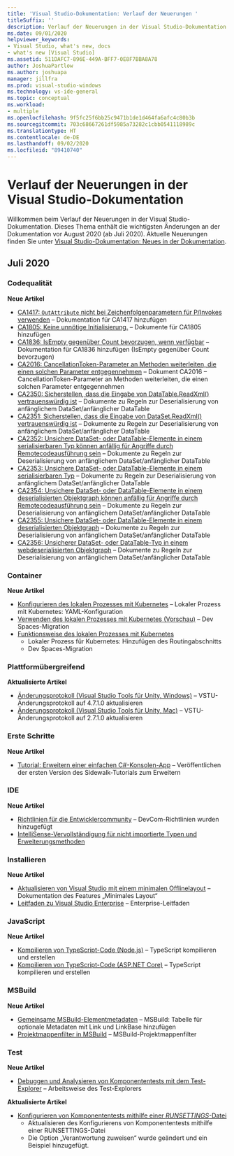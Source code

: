 ```yaml
---
title: 'Visual Studio-Dokumentation: Verlauf der Neuerungen '
titleSuffix: ''
description: Verlauf der Neuerungen in der Visual Studio-Dokumentation
ms.date: 09/01/2020
helpviewer_keywords:
- Visual Studio, what's new, docs
- what's new [Visual Studio]
ms.assetid: 511DAFC7-896E-449A-BFF7-0E8F7BBA8A78
author: JoshuaPartlow
ms.author: joshuapa
manager: jillfra
ms.prod: visual-studio-windows
ms.technology: vs-ide-general
ms.topic: conceptual
ms.workload:
- multiple
ms.openlocfilehash: 9f5fc25f6bb25c9471b1de1d464fa6afc4c80b3b
ms.sourcegitcommit: 703c68667261df5985a73282c1cbb0541118989c
ms.translationtype: HT
ms.contentlocale: de-DE
ms.lasthandoff: 09/02/2020
ms.locfileid: "89410740"
---
```

# <a name="history-of-whats-new-in-visual-studio-docs"></a>Verlauf der Neuerungen in der Visual Studio-Dokumentation

Willkommen beim Verlauf der Neuerungen in der Visual Studio-Dokumentation. Dieses Thema enthält die wichtigsten Änderungen an der Dokumentation vor August 2020 (ab Juli 2020). Aktuelle Neuerungen finden Sie unter [Visual Studio-Dokumentation: Neues in der Dokumentation](whats-new-visual-studio-docs.md).

## <a name="july-2020"></a>Juli 2020
### <a name="code-quality"></a>Codequalität

**Neue Artikel**

- [CA1417: `OutAttribute` nicht bei Zeichenfolgenparametern für P/Invokes verwenden](/visualstudio/code-quality/ca1417) – Dokumentation für CA1417 hinzufügen
- [CA1805: Keine unnötige Initialisierung.](/visualstudio/code-quality/ca1805) – Dokumente für CA1805 hinzufügen
- [CA1836: IsEmpty gegenüber Count bevorzugen, wenn verfügbar](/visualstudio/code-quality/ca1836) – Dokumentation für CA1836 hinzufügen (IsEmpty gegenüber Count bevorzugen)
- [CA2016: CancellationToken-Parameter an Methoden weiterleiten, die einen solchen Parameter entgegennehmen](/visualstudio/code-quality/ca2016) – Dokument CA2016 – CancellationToken-Parameter an Methoden weiterleiten, die einen solchen Parameter entgegennehmen
- [CA2350: Sicherstellen, dass die Eingabe von DataTable.ReadXml() vertrauenswürdig ist](/visualstudio/code-quality/ca2350) – Dokumente zu Regeln zur Deserialisierung von anfänglichem DataSet/anfänglicher DataTable
- [CA2351: Sicherstellen, dass die Eingabe von DataSet.ReadXml() vertrauenswürdig ist](/visualstudio/code-quality/ca2351) – Dokumente zu Regeln zur Deserialisierung von anfänglichem DataSet/anfänglicher DataTable
- [CA2352: Unsichere DataSet- oder DataTable-Elemente in einem serialisierbaren Typ können anfällig für Angriffe durch Remotecodeausführung sein](/visualstudio/code-quality/ca2352) – Dokumente zu Regeln zur Deserialisierung von anfänglichem DataSet/anfänglicher DataTable
- [CA2353: Unsichere DataSet- oder DataTable-Elemente in einem serialisierbaren Typ](/visualstudio/code-quality/ca2353) – Dokumente zu Regeln zur Deserialisierung von anfänglichem DataSet/anfänglicher DataTable
- [CA2354: Unsichere DataSet- oder DataTable-Elemente in einem deserialisierten Objektgraph können anfällig für Angriffe durch Remotecodeausführung sein](/visualstudio/code-quality/ca2354) – Dokumente zu Regeln zur Deserialisierung von anfänglichem DataSet/anfänglicher DataTable
- [CA2355: Unsichere DataSet- oder DataTable-Elemente in einem deserialisierten Objektgraph](/visualstudio/code-quality/ca2355) – Dokumente zu Regeln zur Deserialisierung von anfänglichem DataSet/anfänglicher DataTable
- [CA2356: Unsicherer DataSet- oder DataTable-Typ in einem webdeserialisierten Objektgraph](/visualstudio/code-quality/ca2356) – Dokumente zu Regeln zur Deserialisierung von anfänglichem DataSet/anfänglicher DataTable

### <a name="containers"></a>Container

**Neue Artikel**

- [Konfigurieren des lokalen Prozesses mit Kubernetes](/visualstudio/containers/configure-local-process-with-kubernetes) – Lokaler Prozess mit Kubernetes: YAML-Konfiguration
- [Verwenden des lokalen Prozesses mit Kubernetes (Vorschau)](/visualstudio/containers/local-process-kubernetes) – Dev Spaces-Migration
- [Funktionsweise des lokalen Prozesses mit Kubernetes](/visualstudio/containers/overview-local-process-kubernetes)
  - Lokaler Prozess für Kubernetes: Hinzufügen des Routingabschnitts
  - Dev Spaces-Migration

### <a name="cross-platform"></a>Plattformübergreifend

**Aktualisierte Artikel**

- [Änderungsprotokoll (Visual Studio Tools für Unity, Windows)](/visualstudio/cross-platform/change-log-visual-studio-tools-for-unity) – VSTU-Änderungsprotokoll auf 4.7.1.0 aktualisieren
- [Änderungsprotokoll (Visual Studio Tools für Unity, Mac)](/visualstudio/cross-platform/change-log-visual-studio-tools-for-unity-mac) – VSTU-Änderungsprotokoll auf 2.7.1.0 aktualisieren

### <a name="get-started"></a>Erste Schritte

**Neue Artikel**

- [Tutorial: Erweitern einer einfachen C#-Konsolen-App](/visualstudio/get-started/csharp/tutorial-console-part-2) – Veröffentlichen der ersten Version des Sidewalk-Tutorials zum Erweitern

### <a name="ide"></a>IDE

**Neue Artikel**

- [Richtlinien für die Entwicklercommunity](/visualstudio/ide/developer-community-guidelines) – DevCom-Richtlinien wurden hinzugefügt
- [IntelliSense-Vervollständigung für nicht importierte Typen und Erweiterungsmethoden](/visualstudio/ide/reference/intellisense-completion-unimported-types-extension-methods)

### <a name="install"></a>Installieren

**Neue Artikel**

- [Aktualisieren von Visual Studio mit einem minimalen Offlinelayout](/visualstudio/install/update-minimal-layout) – Dokumentation des Features „Minimales Layout“
- [Leitfaden zu Visual Studio Enterprise](/visualstudio/install/visual-studio-enterprise-guide) – Enterprise-Leitfaden

### <a name="javascript"></a>JavaScript

**Neue Artikel**

- [Kompilieren von TypeScript-Code (Node.js)](/visualstudio/javascript/compile-typescript-code-npm) – TypeScript kompilieren und erstellen
- [Kompilieren von TypeScript-Code (ASP.NET Core)](/visualstudio/javascript/compile-typescript-code-nuget) – TypeScript kompilieren und erstellen

### <a name="msbuild"></a>MSBuild

**Neue Artikel**

- [Gemeinsame MSBuild-Elementmetadaten](/visualstudio/msbuild/common-msbuild-item-metadata) – MSBuild: Tabelle für optionale Metadaten mit Link und LinkBase hinzufügen
- [Projektmappenfilter in MSBuild](/visualstudio/msbuild/solution-filters) – MSBuild-Projektmappenfilter

### <a name="test"></a>Test

**Neue Artikel**

- [Debuggen und Analysieren von Komponententests mit dem Test-Explorer](/visualstudio/test/debug-unit-tests-with-test-explorer) – Arbeitsweise des Test-Explorers

**Aktualisierte Artikel**

- [Konfigurieren von Komponententests mithilfe einer *RUNSETTINGS*-Datei](/visualstudio/test/configure-unit-tests-by-using-a-dot-runsettings-file)
  - Aktualisieren des Konfigurierens von Komponententests mithilfe einer RUNSETTINGS-Datei
  - Die Option „Verantwortung zuweisen“ wurde geändert und ein Beispiel hinzugefügt.